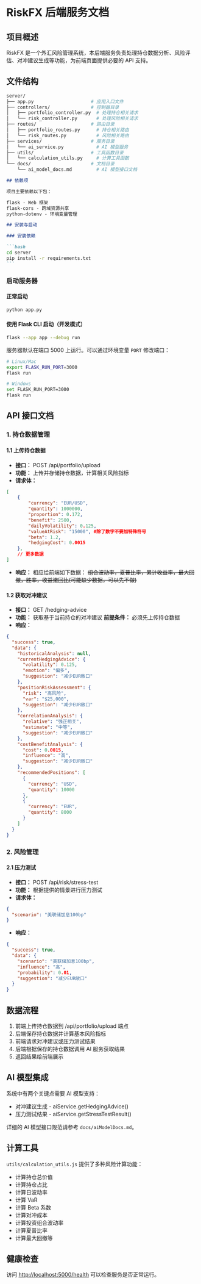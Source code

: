 # RiskFX 后端服务文档

## 项目概述

RiskFX 是一个外汇风险管理系统，本后端服务负责处理持仓数据分析、风险评估、对冲建议生成等功能，为前端页面提供必要的 API 支持。

## 文件结构

```bash
server/
├── app.py                     # 应用入口文件
├── controllers/               # 控制器目录
│   ├── portfolio_controller.py  # 处理持仓相关请求
│   └── risk_controller.py       # 处理风险相关请求
├── routes/                    # 路由目录
│   ├── portfolio_routes.py      # 持仓相关路由
│   └── risk_routes.py           # 风险相关路由
├── services/                  # 服务目录
│   └── ai_service.py            # AI 模型服务
├── utils/                     # 工具函数目录
│   └── calculation_utils.py     # 计算工具函数
└── docs/                      # 文档目录
    └── ai_model_docs.md         # AI 模型接口文档
```

````markdown
## 依赖项

项目主要依赖以下包：

flask - Web 框架
flask-cors - 跨域资源共享
python-dotenv - 环境变量管理

## 安装与启动

### 安装依赖

```bash
cd server
pip install -r requirements.txt
```
````

### 启动服务器

#### 正常启动

```bash
python app.py
```

#### 使用 Flask CLI 启动（开发模式）
```bash
flask --app app --debug run
```

服务器默认在端口 5000 上运行。可以通过环境变量 `PORT` 修改端口：

```bash
# Linux/Mac
export FLASK_RUN_PORT=3000
flask run

# Windows
set FLASK_RUN_PORT=3000
flask run
```

## API 接口文档

### 1. 持仓数据管理

#### 1.1 上传持仓数据

- **接口：**  POST /api/portfolio/upload
- **功能：** 上传并存储持仓数据，计算相关风险指标
- **请求体：**

```json
[
    {
        "currency": "EUR/USD",
        "quantity": 1000000,
        "proportion": 0.172,
        "benefit": 2500,
        "dailyVolatility": 0.125,
        "valueAtRisk": "15000", #除了数字不要加特殊符号
        "beta": 1.2,
        "hedgingCost": 0.0015
    },
    // 更多数据
]
```

- **响应：**
相应给前端如下数据：
~~组合波动率，夏普比率，累计收益率，最大回撤，胜率，收益撤回比(可能缺少数据，可以先不做)~~

#### 1.2 获取对冲建议

- **接口：** GET /hedging-advice
- **功能：** 获取基于当前持仓的对冲建议
  **前提条件：** 必须先上传持仓数据
- **响应：**

```json
{
  "success": true,
  "data": {
    "historicalAnalysis": null,
    "currentHedgingAdvice": {
      "volatility": 0.125,
      "emotion": "偏多",
      "suggestion": "减少EUR敞口"
    },
    "positionRiskAssessment": {
      "risk": "高风险",
      "var": "$25,000",
      "suggestion": "减少EUR敞口"
    },
    "correlationAnalysis": {
      "relative": "强正相关",
      "estimate": "中等",
      "suggestion": "减少EUR敞口"
    },
    "costBenefitAnalysis": {
      "cost": 0.0015,
      "influence": "高",
      "suggestion": "减少EUR敞口"
    },
    "recommendedPositions": [
      {
        "currency": "USD",
        "quantity": 10000
      },
      {
        "currency": "EUR",
        "quantity": 8000
      }
    ]
  }
}
```

### 2. 风险管理

#### 2.1 压力测试

- **接口：** POST /api/risk/stress-test
- **功能：** 根据提供的情景进行压力测试
- **请求体：**

```json
{
  "scenario": "美联储加息100bp"
}
```

- **响应：**

```json
{
  "success": true,
  "data": {
    "scenario": "美联储加息100bp",
    "influence": "高",
    "probability": 0.01,
    "suggestion": "减少EUR敞口"
  }
}
```

## 数据流程

1. 前端上传持仓数据到 /api/portfolio/upload 端点
2. 后端保存持仓数据并计算基本风险指标
3. 前端请求对冲建议或压力测试结果
4. 后端根据保存的持仓数据调用 AI 服务获取结果
5. 返回结果给前端展示

## AI 模型集成

系统中有两个关键点需要 AI 模型支持：

- 对冲建议生成 - aiService.getHedgingAdvice()
- 压力测试结果 - aiService.getStressTestResult()

详细的 AI 模型接口规范请参考 `docs/aiModelDocs.md`。

## 计算工具

`utils/calculation_utils.js` 提供了多种风险计算功能：

- 计算持仓总价值
- 计算持仓占比
- 计算日波动率
- 计算 VaR
- 计算 Beta 系数
- 计算对冲成本
- 计算投资组合波动率
- 计算夏普比率
- 计算最大回撤等

## 健康检查

访问 [http://localhost:5000/health](http://localhost:5000/health) 可以检查服务是否正常运行。
